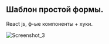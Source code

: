 ## Шаблон простой формы.
React js, ф-ые компоненты + хуки. 

![Screenshot_3](https://user-images.githubusercontent.com/85732162/237048037-cc683e65-8216-40c8-a43f-b4b89d41efed.png)
